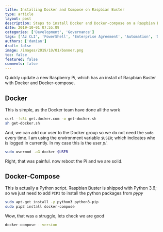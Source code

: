 ```yaml
---
title: Installing Docker and Compose on Raspbian Buster
type: article 
layout: post 
description: Steps to install Docker and Docker-compose on a Raspbian Buster PI.
date: 2019-10-01 07:55:09
categories: ['Development', 'Governance']
tags: ['Az CLI', 'PowerShell', 'Enterprise Agreement', 'Automation', 'SPN']
authors: ['damian'] 
draft: false 
image: /images/2019/10/01/banner.png
toc: false 
featured: false 
comments: false 
---
```


Quickly update a new Raspberry Pi, which has an install of Raspbian Buster with Docker and Docker-compose.

## Docker

This is simple, as the Docker team have done all the work

```bash
curl -fsSL get.docker.com -o get-docker.sh
sh get-docker.sh
```

And, we can add our user to the Docker group so we do not need the `sudo` every time. I am using the environment variable `$USER`; which indicates who is logged in currently. In my case this is the user *pi*.

```bash
sudo usermod -aG docker $USER
```


Right, that was painful. now reboot the Pi and we are solid.

## Docker-Compose

This is actually a Python script. Raspbian Buster is shipped with Python 3.6; so we just need to add `PIP3` to install the python packages from *pypy*

```bash
sudo apt-get install -y python3 python3-pip
sudo pip3 install docker-compose
```

Wow, that was a struggle, lets check we are good

```bash
docker-compose --version
```